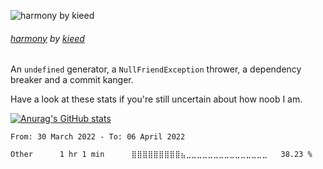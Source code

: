 ![harmony by kieed](https://key.erica.moe/files/c7513d04-584b-4723-a734-3f681e6f584f)
###### [harmony](https://www.pixiv.net/artworks/68913973) by [kieed](https://www.pixiv.net/users/11525066)

An `undefined` generator, a `NullFriendException` thrower, a dependency breaker and a commit kanger.

Have a look at these stats if you're still uncertain about how noob I am.

[![Anurag's GitHub stats](https://github-readme-stats.vercel.app/api?username=BedrockDigger)](https://github.com/anuraghazra/github-readme-stats)

<!--START_SECTION:waka-->

```text
From: 30 March 2022 - To: 06 April 2022

Other      1 hr 1 min      ⣿⣿⣿⣿⣿⣿⣿⣿⣿⣦⣀⣀⣀⣀⣀⣀⣀⣀⣀⣀⣀⣀⣀⣀⣀   38.23 %
```

<!--END_SECTION:waka-->
